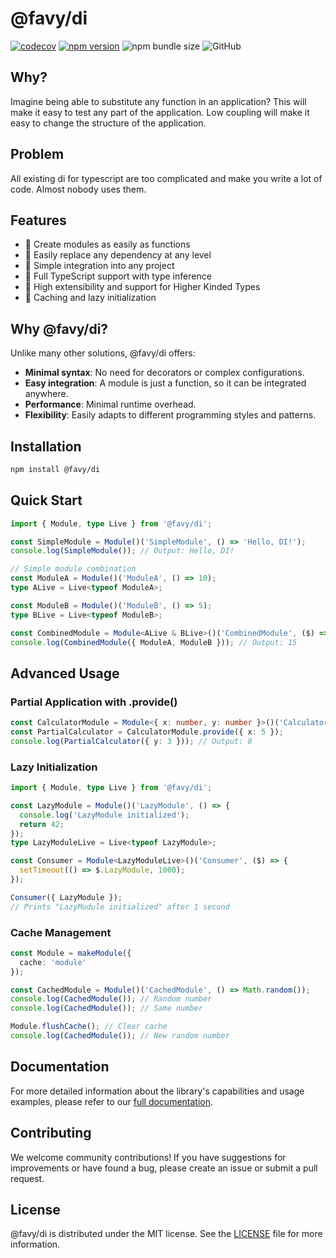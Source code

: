 # @favy/di

[![codecov](https://codecov.io/gh/favyorg/di/branch/master/graph/badge.svg?token=P42D5R2C14)](https://codecov.io/gh/favyorg/di) [![npm version](https://badge.fury.io/js/@favy%2Fdi.svg)](https://badge.fury.io/js/@favy%2Fdi) ![npm bundle size](https://img.shields.io/bundlephobia/minzip/@favy/di) ![GitHub](https://img.shields.io/github/license/favyorg/di?style=flat)

## Why?
Imagine being able to substitute any function in an application?
This will make it easy to test any part of the application.
Low coupling will make it easy to change the structure of the application.

## Problem
All existing di for typescript are too complicated and make you write a lot of code.
Almost nobody uses them.

## Features

- 🚀 Create modules as easily as functions
- 🔧 Easily replace any dependency at any level
- 🌟 Simple integration into any project
- 💪 Full TypeScript support with type inference
- 🧩 High extensibility and support for Higher Kinded Types
- 🎯 Caching and lazy initialization

## Why @favy/di?

Unlike many other solutions, @favy/di offers:

- **Minimal syntax**: No need for decorators or complex configurations.
- **Easy integration**: A module is just a function, so it can be integrated anywhere.
- **Performance**: Minimal runtime overhead.
- **Flexibility**: Easily adapts to different programming styles and patterns.

## Installation

```bash
npm install @favy/di
```

## Quick Start

```typescript
import { Module, type Live } from '@favy/di';

const SimpleModule = Module()('SimpleModule', () => 'Hello, DI!');
console.log(SimpleModule()); // Output: Hello, DI!

// Simple module combination
const ModuleA = Module()('ModuleA', () => 10);
type ALive = Live<typeof ModuleA>;

const ModuleB = Module()('ModuleB', () => 5);
type BLive = Live<typeof ModuleB>;

const CombinedModule = Module<ALive & BLive>()('CombinedModule', ($) => $.ModuleA + $.ModuleB);
console.log(CombinedModule({ ModuleA, ModuleB })); // Output: 15
```

## Advanced Usage

### Partial Application with .provide()

```typescript
const CalculatorModule = Module<{ x: number, y: number }>()('Calculator', ({ x, y }) => x + y);
const PartialCalculator = CalculatorModule.provide({ x: 5 });
console.log(PartialCalculator({ y: 3 })); // Output: 8
```

### Lazy Initialization

```typescript
import { Module, type Live } from '@favy/di';

const LazyModule = Module()('LazyModule', () => {
  console.log('LazyModule initialized');
  return 42;
});
type LazyModuleLive = Live<typeof LazyModule>;

const Consumer = Module<LazyModuleLive>()('Consumer', ($) => {
  setTimeout(() => $.LazyModule, 1000);
});

Consumer({ LazyModule }); 
// Prints "LazyModule initialized" after 1 second
```

### Cache Management

```typescript
const Module = makeModule({
  cache: 'module' 
});

const CachedModule = Module()('CachedModule', () => Math.random());
console.log(CachedModule()); // Random number
console.log(CachedModule()); // Same number

Module.flushCache(); // Clear cache
console.log(CachedModule()); // New random number
```

## Documentation

For more detailed information about the library's capabilities and usage examples, please refer to our [full documentation](https://github.com/favy/di/docs).

## Contributing

We welcome community contributions! If you have suggestions for improvements or have found a bug, please create an issue or submit a pull request.

## License

@favy/di is distributed under the MIT license. See the [LICENSE](LICENSE) file for more information.
